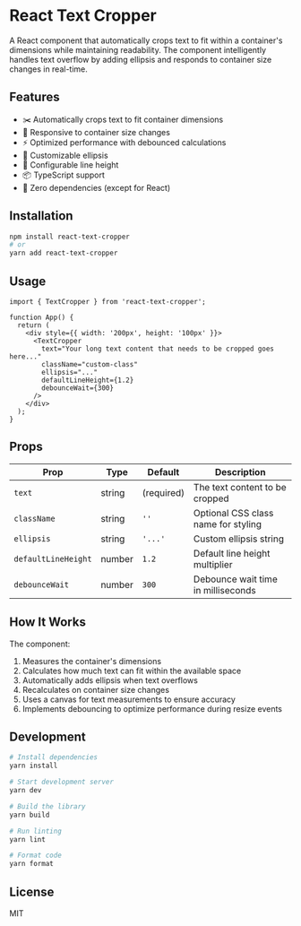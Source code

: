 # React Text Cropper

A React component that automatically crops text to fit within a container's dimensions while maintaining readability. The component intelligently handles text overflow by adding ellipsis and responds to container size changes in real-time.

## Features

- ✂️ Automatically crops text to fit container dimensions
- 🔄 Responsive to container size changes
- ⚡ Optimized performance with debounced calculations
- 🎨 Customizable ellipsis
- 📏 Configurable line height
- 📦 TypeScript support
- 🎯 Zero dependencies (except for React)

## Installation

```bash
npm install react-text-cropper
# or
yarn add react-text-cropper
```

## Usage

```tsx
import { TextCropper } from 'react-text-cropper';

function App() {
  return (
    <div style={{ width: '200px', height: '100px' }}>
      <TextCropper
        text="Your long text content that needs to be cropped goes here..."
        className="custom-class"
        ellipsis="..."
        defaultLineHeight={1.2}
        debounceWait={300}
      />
    </div>
  );
}
```

## Props

| Prop                | Type   | Default    | Description                         |
| ------------------- | ------ | ---------- | ----------------------------------- |
| `text`              | string | (required) | The text content to be cropped      |
| `className`         | string | `''`       | Optional CSS class name for styling |
| `ellipsis`          | string | `'...'`    | Custom ellipsis string              |
| `defaultLineHeight` | number | `1.2`      | Default line height multiplier      |
| `debounceWait`      | number | `300`      | Debounce wait time in milliseconds  |

## How It Works

The component:

1. Measures the container's dimensions
2. Calculates how much text can fit within the available space
3. Automatically adds ellipsis when text overflows
4. Recalculates on container size changes
5. Uses a canvas for text measurements to ensure accuracy
6. Implements debouncing to optimize performance during resize events

## Development

```bash
# Install dependencies
yarn install

# Start development server
yarn dev

# Build the library
yarn build

# Run linting
yarn lint

# Format code
yarn format
```

## License

MIT
